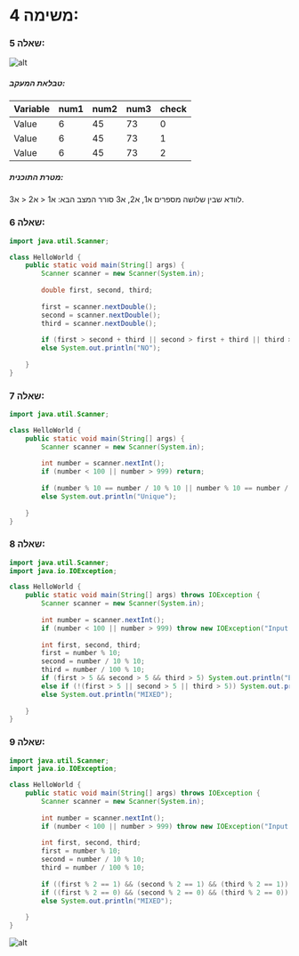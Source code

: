 # משימה 4:

### שאלה 5:

![alt](https://i.imgur.com/WUc7KBl.png)

##### טבלאת המעקב:
Variable | num1 | num2 | num3 | check |
--- | --- | --- | --- | --- |
Value | 6 | 45 | 73 | 0 | 
Value | 6 | 45 | 73 | 1 |
Value | 6 | 45 | 73 | 2 |

##### מטרת התוכנית:
לוודא שבין שלושה מספרים א1, א2, א3 סורר המצב הבא: א1 < א2 < א3.

### שאלה 6:
```java
import java.util.Scanner;

class HelloWorld {
    public static void main(String[] args) {
        Scanner scanner = new Scanner(System.in);
        
        double first, second, third;
        
        first = scanner.nextDouble();
        second = scanner.nextDouble();
        third = scanner.nextDouble();
        
        if (first > second + third || second > first + third || third > first + second) System.out.println("YES");
        else System.out.println("NO");
        
    }
}
```
### שאלה 7:
```java
import java.util.Scanner;

class HelloWorld {
    public static void main(String[] args) {
        Scanner scanner = new Scanner(System.in);
        
        int number = scanner.nextInt();
        if (number < 100 || number > 999) return;
        
        if (number % 10 == number / 10 % 10 || number % 10 == number / 100 % 10 || number / 10 % 10 == number / 100 % 10) System.out.println("Repeating");
        else System.out.println("Unique");
        
    }
}
```

### שאלה 8:
```java
import java.util.Scanner;
import java.io.IOException;

class HelloWorld {
    public static void main(String[] args) throws IOException {
        Scanner scanner = new Scanner(System.in);
        
        int number = scanner.nextInt();
        if (number < 100 || number > 999) throw new IOException("Input is invalid");
        
        int first, second, third;
        first = number % 10;
        second = number / 10 % 10;
        third = number / 100 % 10;
        if (first > 5 && second > 5 && third > 5) System.out.println("BIG");
        else if (!(first > 5 || second > 5 || third > 5)) System.out.println("SMALL");
        else System.out.println("MIXED");
        
    }
}
```

### שאלה 9:
```java
import java.util.Scanner;
import java.io.IOException;

class HelloWorld {
    public static void main(String[] args) throws IOException {
        Scanner scanner = new Scanner(System.in);
        
        int number = scanner.nextInt();
        if (number < 100 || number > 999) throw new IOException("Input is invalid");
        
        int first, second, third;
        first = number % 10;
        second = number / 10 % 10;
        third = number / 100 % 10;
        
        if ((first % 2 == 1) && (second % 2 == 1) && (third % 2 == 1)) System.out.println("ODD");
        if ((first % 2 == 0) && (second % 2 == 0) && (third % 2 == 0)) System.out.println("EVEN");
        else System.out.println("MIXED");
        
    }
}
```

![alt](https://i.imgur.com/tNVnrY6.png)
